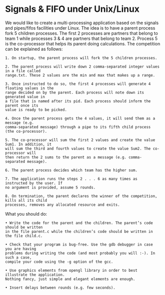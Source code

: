 # Signals & FIFO under Unix/Linux
We would like to create a multi-processing application based on the signals and pipes/fifos
facilities under Linux. The idea is to have a parent process fork 5 children processes. The
first 2 processes are partners that belong to team 1 while processes 3 & 4 are partners that
belong to team 2. Process 5 is the co-processor that helps its parent doing calculations.
The competition can be explained as follows:

    1. On startup, the parent process will fork the 5 children processes.

    2. The parent process will write down 2 comma-separated integer values in a file called
    range.txt. These 2 values are the min and max that makes up a range.

    3. Once instructed to do so, the first 4 processes will generate 4 floating values in the
    range decided on by the parent. Each process will note down its generated value in
    a file that is named after its pid. Each process should inform the parent once its
    value is ready to be picked.

    4. Once the parent process gets the 4 values, it will send them as a message (e.g.
    comma-separated message) through a pipe to its fifth child process (the co-processor).

    5. The co-processor will sum the first 2 values and create the value Sum1. In addition, it
    will sum the third and fourth values to create the value Sum2. The co-processor will
    then return the 2 sums to the parent as a message (e.g. comma-separated message).

    6. The parent process decides which team has the higher sum.

    7. The application runs the steps 2 . . . 6 as many times as instructed by the user. If
    no argument is provided, assume 5 rounds.

    8. On termination, the parent declares the winner of the competition, kills all its child
    processes, removes any allocated resource and exits.

What you should do:

    • Write the code for the parent and the children. The parent’s code should be written
    in the file parent.c while the children’s code should be written in the file child.c.
    
    • Check that your program is bug-free. Use the gdb debugger in case you are having
    problems during writing the code (and most probably you will :-). In such a case,
    compile your code using the -g option of the gcc.
    
    • Use graphics elements from opengl library in order to best illustrate the application.
    Nothing fancy, just simple and elegant elements are enough.
    
    • Insert delays between rounds (e.g. few seconds).

